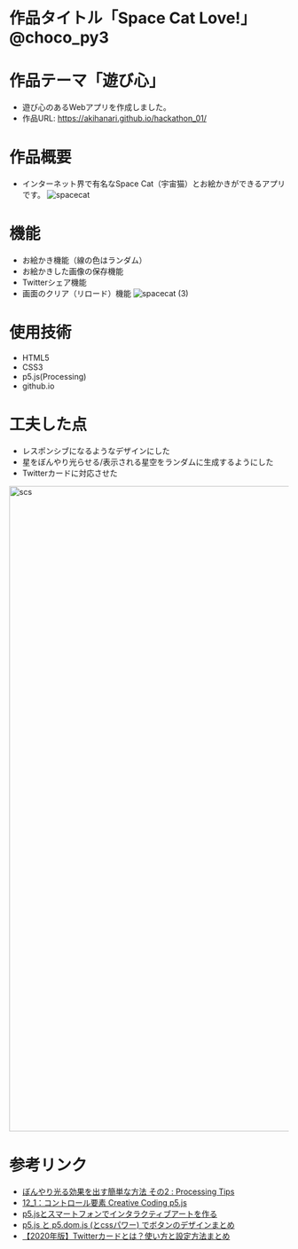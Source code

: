 # 作品タイトル「Space Cat Love!」@choco_py3

# 作品テーマ「遊び心」
+ 遊び心のあるWebアプリを作成しました。
+ 作品URL: https://akihanari.github.io/hackathon_01/

# 作品概要
+ インターネット界で有名なSpace Cat（宇宙猫）とお絵かきができるアプリです。
![spacecat](https://user-images.githubusercontent.com/56893583/104577745-2ecd6900-569d-11eb-824c-2e46e2f4ab88.gif)

# 機能
+ お絵かき機能（線の色はランダム）
+ お絵かきした画像の保存機能
+ Twitterシェア機能
+ 画面のクリア（リロード）機能
![spacecat (3)](https://user-images.githubusercontent.com/56893583/104579115-e747dc80-569e-11eb-8886-aee2ee4886cb.png)

# 使用技術
+ HTML5
+ CSS3
+ p5.js(Processing)
+ github.io

# 工夫した点
+ レスポンシブになるようなデザインにした
+ 星をぼんやり光らせる/表示される星空をランダムに生成するようにした
+ Twitterカードに対応させた
<img width="1164" alt="scs" src="https://user-images.githubusercontent.com/56893583/104579468-59202600-569f-11eb-9e71-041d8a345921.png">

# 参考リンク
+ [ぼんやり光る効果を出す簡単な方法 その2 : Processing Tips](https://note.com/deconbatch/n/nadd699e04580)
+ [12_1：コントロール要素 Creative Coding p5.js](https://himco.jp/2019/03/25/12_1%EF%BC%9A%E3%82%B3%E3%83%B3%E3%83%88%E3%83%AD%E3%83%BC%E3%83%AB%E8%A6%81%E7%B4%A0-creative-coding-javascrip/)
+ [p5.jsとスマートフォンでインタラクティブアートを作る](https://wgg.hatenablog.jp/entry/20181225/1545703427)
+ [p5.js と p5.dom.js (とcssパワー) でボタンのデザインまとめ](http://blog.livedoor.jp/reona396/archives/55625496.html)
+ [【2020年版】Twitterカードとは？使い方と設定方法まとめ](https://saruwakakun.com/html-css/reference/twitter-card)

